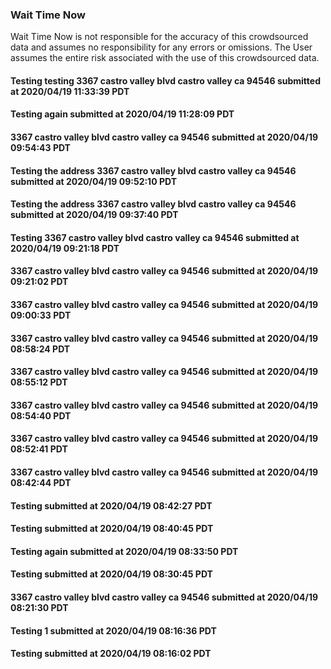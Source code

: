 
### Wait Time Now
Wait Time Now is not responsible for the accuracy of this crowdsourced data and assumes no responsibility for any errors or omissions. The User assumes the entire risk associated with the use of this crowdsourced data.   



#### Testing testing 3367 castro valley blvd castro valley ca 94546 submitted at 2020/04/19 11:33:39 PDT




#### Testing again submitted at 2020/04/19 11:28:09 PDT




#### 3367 castro valley blvd castro valley ca 94546 submitted at 2020/04/19 09:54:43 PDT




#### Testing the address 3367 castro valley blvd castro valley ca 94546 submitted at 2020/04/19 09:52:10 PDT




#### Testing the address 3367 castro valley blvd castro valley ca 94546 submitted at 2020/04/19 09:37:40 PDT




#### Testing 3367 castro valley blvd castro valley ca 94546 submitted at 2020/04/19 09:21:18 PDT




#### 3367 castro valley blvd castro valley ca 94546 submitted at 2020/04/19 09:21:02 PDT




#### 3367 castro valley blvd castro valley ca 94546 submitted at 2020/04/19 09:00:33 PDT




#### 3367 castro valley blvd castro valley ca 94546 submitted at 2020/04/19 08:58:24 PDT




#### 3367 castro valley blvd castro valley ca 94546 submitted at 2020/04/19 08:55:12 PDT




#### 3367 castro valley blvd castro valley ca 94546 submitted at 2020/04/19 08:54:40 PDT




#### 3367 castro valley blvd castro valley ca 94546 submitted at 2020/04/19 08:52:41 PDT




#### 3367 castro valley blvd castro valley ca 94546 submitted at 2020/04/19 08:42:44 PDT




#### Testing  submitted at 2020/04/19 08:42:27 PDT




#### Testing submitted at 2020/04/19 08:40:45 PDT




#### Testing again submitted at 2020/04/19 08:33:50 PDT




#### Testing submitted at 2020/04/19 08:30:45 PDT




#### 3367 castro valley blvd castro valley ca 94546 submitted at 2020/04/19 08:21:30 PDT




#### Testing 1 submitted at 2020/04/19 08:16:36 PDT




#### Testing submitted at 2020/04/19 08:16:02 PDT

